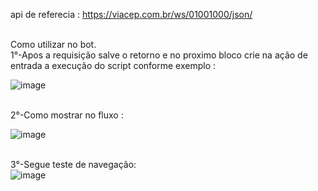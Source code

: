 api de referecia : https://viacep.com.br/ws/01001000/json/

<br>Como utilizar no bot.<br>
1°-Apos a requisição salve o retorno e no proximo bloco crie na ação de entrada a execução do script conforme exemplo :

![image](https://user-images.githubusercontent.com/18338341/150619257-6c94ec1e-29b1-4491-91a4-1f911e1e35e0.png)

<br>2°-Como mostrar no fluxo :<br>

![image](https://user-images.githubusercontent.com/18338341/150619269-6cf309d4-8207-4095-934e-314b59693565.png)


<br>3°-Segue teste de navegação:<br>
![image](https://user-images.githubusercontent.com/18338341/150619278-1fd02b28-c7c2-4f58-afb7-1835932966ca.png)
